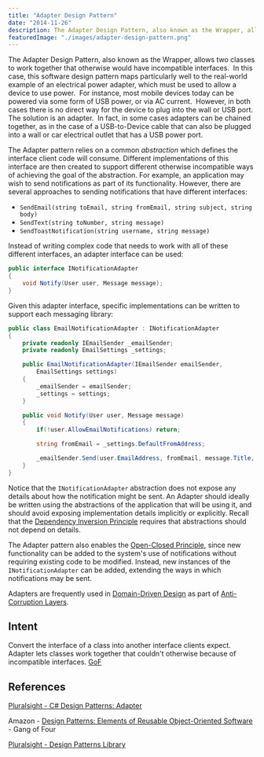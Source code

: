 ```yaml
---
title: "Adapter Design Pattern"
date: "2014-11-26"
description: The Adapter Design Pattern, also known as the Wrapper, allows two classes to work together that otherwise would have incompatible interfaces.
featuredImage: "./images/adapter-design-pattern.png"
---
```


The Adapter Design Pattern, also known as the Wrapper, allows two classes to work together that otherwise would have incompatible interfaces.  In this case, this software design pattern maps particularly well to the real-world example of an electrical power adapter, which must be used to allow a device to use power.  For instance, most mobile devices today can be powered via some form of USB power, or via AC current.  However, in both cases there is no direct way for the device to plug into the wall or USB port.  The solution is an adapter.  In fact, in some cases adapters can be chained together, as in the case of a USB-to-Device cable that can also be plugged into a wall or car electrical outlet that has a USB power port.

The Adapter pattern relies on a common *abstraction* which defines the interface client code will consume. Different implementations of this interface are then created to support different otherwise incompatible ways of achieving the goal of the abstraction. For example, an application may wish to send notifications as part of its functionality. However, there are several approaches to sending notifications that have different interfaces:

- `SendEmail(string toEmail, string fromEmail, string subject, string body)`
- `SendText(string toNumber, string message)`
- `SendToastNotification(string username, string message)`

Instead of writing complex code that needs to work with all of these different interfaces, an adapter interface can be used:

```csharp
public interface INotificationAdapter
{
    void Notify(User user, Message message);
}
```

Given this adapter interface, specific implementations can be written to support each messaging library:

```csharp
public class EmailNotificationAdapter : INotificationAdapter
{
    private readonly IEmailSender _emailSender;
    private readonly EmailSettings _settings;

    public EmailNotificationAdapter(IEmailSender emailSender,
        EmailSettings settings)
    {
        _emailSender = emailSender;
        _settings = settings;
    }

    public void Notify(User user, Message message)
    {
        if(!user.AllowEmailNotifications) return;

        string fromEmail = _settings.DefaultFromAddress;

        _emailSender.Send(user.EmailAddress, fromEmail, message.Title, message.Details);
    }
}
```

Notice that the `INotificationAdapter` abstraction does not expose any details about how the notification might be sent. An Adapter should ideally be written using the abstractions of the application that will be using it, and should avoid exposing implementation details implicitly or explicitly. Recall that the [Dependency Inversion Principle](/principles/dependency-inversion-principle) requires that abstractions should not depend on details.

The Adapter pattern also enables the [Open-Closed Principle](/principles/open-closed-principle), since new functionality can be added to the system's use of notifications without requiring existing code to be modified. Instead, new instances of the `INotificationAdapter` can be added, extending the ways in which notifications may be sent.

Adapters are frequently used in [Domain-Driven Design](/domain-driven-design/ddd-overview) as part of [Anti-Corruption Layers](/domain-driven-design/anti-corruption-layer).

## Intent

Convert the interface of a class into another interface clients expect.  Adapter lets classes work together that couldn't otherwise because of incompatible interfaces. [GoF](http://amzn.to/vep3BT)

## References

[Pluralsight - C# Design Patterns: Adapter](https://www.pluralsight.com/courses/c-sharp-design-patterns-adapter)

Amazon - [Design Patterns: Elements of Reusable Object-Oriented Software](http://amzn.to/vep3BT) - Gang of Four

[Pluralsight - Design Patterns Library](http://bit.ly/DesignPatternsLibrary)

